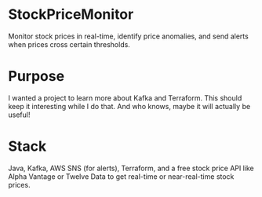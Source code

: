 # StockPriceMonitor
Monitor stock prices in real-time, identify price anomalies, and send alerts when prices cross certain thresholds.

# Purpose
I wanted a project to learn more about Kafka and Terraform. This should keep it interesting while I do that. And who knows, maybe it will actually be useful!

# Stack
 Java, Kafka, AWS SNS (for alerts), Terraform, and a free stock price API like Alpha Vantage  or Twelve Data to get real-time or near-real-time stock prices.
